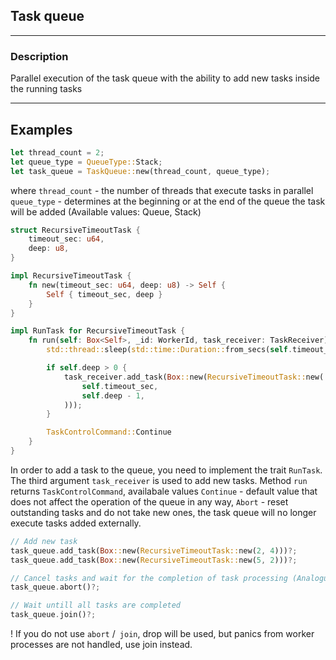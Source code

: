 ## Task queue
---
### Description
Parallel execution of the task queue with the ability to add new tasks inside the running tasks

---
## Examples
```rust
let thread_count = 2;
let queue_type = QueueType::Stack;
let task_queue = TaskQueue::new(thread_count, queue_type);
```
where
`thread_count` - the number of threads that execute tasks in parallel
`queue_type` -
determines at the beginning or at the end of the queue the task will be added (Available values: Queue, Stack)

```rust
struct RecursiveTimeoutTask {
    timeout_sec: u64,
    deep: u8,
}

impl RecursiveTimeoutTask {
    fn new(timeout_sec: u64, deep: u8) -> Self {
        Self { timeout_sec, deep }
    }
}

impl RunTask for RecursiveTimeoutTask {
    fn run(self: Box<Self>, _id: WorkerId, task_receiver: TaskReceiver) -> TaskControlCommand {
        std::thread::sleep(std::time::Duration::from_secs(self.timeout_sec));

        if self.deep > 0 {
            task_receiver.add_task(Box::new(RecursiveTimeoutTask::new(
                self.timeout_sec,
                self.deep - 1,
            )));
        }

        TaskControlCommand::Continue
    }
}
```

In order to add a task to the queue, you need to implement the trait `RunTask`. The third argument `task_receiver` is used to add new tasks. Method `run` returns `TaskControlCommand`, availabale values `Continue` - default value that does not affect the operation of the queue in any way, `Abort` - reset outstanding tasks and do not take new ones, the task queue will no longer execute tasks added externally.

```rust
// Add new task
task_queue.add_task(Box::new(RecursiveTimeoutTask::new(2, 4)))?;
task_queue.add_task(Box::new(RecursiveTimeoutTask::new(5, 2)))?;

// Cancel tasks and wait for the completion of task processing (Analogue - TaskControlCommand::Abort)
task_queue.abort()?;

// Wait untill all tasks are completed
task_queue.join()?;
```

! If you do not use `abort` /` join`, drop will be used, but panics from worker processes are not handled, use join instead.